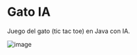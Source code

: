 # Gato IA
 Juego del gato (tic tac toe) en Java con IA.


![image](https://user-images.githubusercontent.com/32781770/203504080-22725aa5-fdf5-48e1-bffa-10904dfec03f.png)
